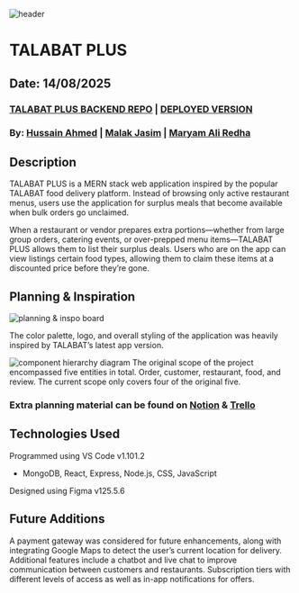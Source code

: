 ![header](/img/header.png)

# TALABAT PLUS

## Date: 14/08/2025

### [TALABAT PLUS BACKEND REPO](https://github.com/hussainmohd03/Food-Waste-BackEnd) | [DEPLOYED VERSION]()

### By: [Hussain Ahmed](https://github.com/hussainmohd03) | [Malak Jasim](https://github.com/Malak1805) | [Maryam Ali Redha](https://github.com/maryamalihasanebrahim)

## **Description**

TALABAT PLUS is a MERN stack web application inspired by the popular TALABAT food delivery platform. Instead of browsing only active restaurant menus, users use the application for surplus meals that become available when bulk orders go unclaimed.

When a restaurant or vendor prepares extra portions—whether from large group orders, catering events, or over-prepped menu items—TALABAT PLUS allows them to list their surplus deals. Users who are on the app can view listings certain food types, allowing them to claim these items at a discounted price before they’re gone.

## **Planning & Inspiration**

![planning & inspo board](/Talabat-Surplus-FrontEnd/img/branding.png)

The color palette, logo, and overall styling of the application was heavily inspired by TALABAT’s latest app version.

![component hierarchy diagram](/Talabat-Surplus-FrontEnd\img\planning.png)
The original scope of the project encompassed five entities in total. Order, customer, restaurant, food, and review. The current scope only covers four of the original five.


### Extra planning material can be found on [Notion](https://www.notion.so/talabat-plus-2482d10679d6801099b7eed4bfcf6ed3?source=copy_link) & [Trello](https://trello.com/invite/b/6878eb0b87af160057d16d3c/ATTI4dd3f0c3280f9025c993ddb974d2bf5cDFCAEF67/resume)

## **Technologies Used**

Programmed using VS Code v1.101.2

- MongoDB, React, Express, Node.js, CSS, JavaScript

Designed using Figma v125.5.6

## **Future Additions**

A payment gateway was considered for future enhancements, along with integrating Google Maps to detect the user’s current location for delivery. Additional features include a chatbot and live chat to improve communication between customers and restaurants. Subscription tiers with different levels of access as well as in-app notifications for offers.

